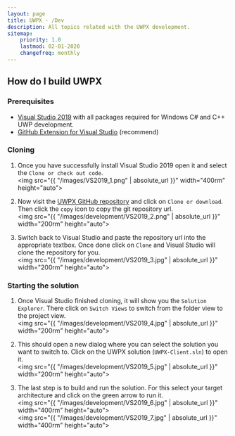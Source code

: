 ```yaml
---
layout: page
title: UWPX - /Dev
description: All topics related with the UWPX development.
sitemap:
    priority: 1.0
    lastmod: 02-01-2020
    changefreq: monthly
---
```

## How do I build UWPX

### Prerequisites
* [Visual Studio 2019](https://visualstudio.microsoft.com/downloads/) with all packages required for Windows C# and C++ UWP development.
* [GitHub Extension for Visual Studio](https://visualstudio.github.com/) (recommend)

### Cloning
1. Once you have successfully install Visual Studio 2019 open it and select the `Clone or check out code`.
    <br/>
    <img src="{{ "/images/VS2019_1.png" | absolute_url }}" width="400rm" height="auto">

2. Now visit the [UWPX GitHub repository](https://github.com/UWPX/UWPX-Client) and click on `Clone or download`. Then click the `copy` icon to copy the git repository url.
    <br/>
    <img src="{{ "/images/development/VS2019_2.png" | absolute_url }}" width="200rm" height="auto">

3. Switch back to Visual Studio and paste the repository url into the appropriate textbox. Once done click on `Clone` and Visual Studio will clone the repository for you.
    <br/>
    <img src="{{ "/images/development/VS2019_3.jpg" | absolute_url }}" width="200rm" height="auto">

### Starting the solution
1. Once Visual Studio finished cloning, it will show you the `Solution Explorer`. There click on `Switch Views` to switch from the folder view to the project view.
    <br/>
    <img src="{{ "/images/development/VS2019_4.jpg" | absolute_url }}" width="200rm" height="auto">

2. This should open a new dialog where you can select the solution you want to switch to. Click on the UWPX solution (`UWPX-Client.sln`) to open it.
    <br/>
    <img src="{{ "/images/development/VS2019_5.jpg" | absolute_url }}" width="200rm" height="auto">

3. The last step is to build and run the solution. For this select your target architecture and click on the green arrow to run it.
    <br/>
    <img src="{{ "/images/development/VS2019_6.jpg" | absolute_url }}" width="400rm" height="auto">
    <br/>
    <img src="{{ "/images/development/VS2019_7.jpg" | absolute_url }}" width="400rm" height="auto">